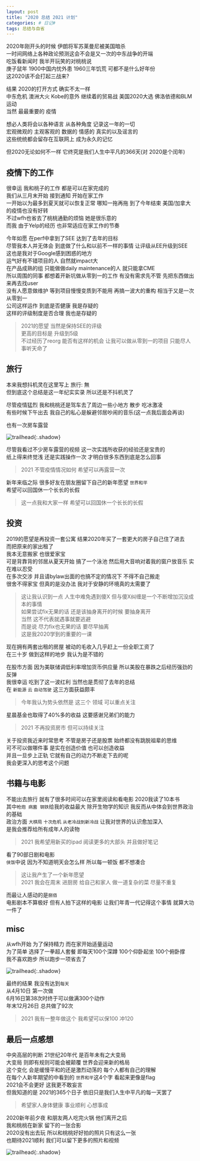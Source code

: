 ```yaml
---
layout: post
title: "2020 总结 2021 计划"
categories: # 日记#
tags: 总结与自省
---
```


2020年刚开头的时候 伊朗将军苏莱曼尼被美国暗杀    
一时间网络上各种政论预测这会不会是又一次的中东战争的开端   
吃饭看新闻时 我半开玩笑的对桃桃说   
庚子鼠年 1900中国内忧外患 1960三年饥荒 可都不是什么好年份   
这2020该不会打起三战来?   

<!--more-->

结果 2020的打开方式 确实不太一样   
中东危机 澳洲大火 Kobe的意外 继续着的贸易战 美国2020大选 佛洛依德和BLM运动   
当然 最最重要的 疫情   

想必人类将会以各种语言 从各种角度 记录这一年的一切   
宏观微观的 主观客观的 数据的 情感的 真实的以及谣言的   
这些统统都会留存在互联网上 成为永久的记忆   

但2020无论如何不一样 它终究是我们人生中平凡的366天(对 2020是个闰年)   

## 疫情下的工作

很幸运 我和桃子的工作 都是可以在家完成的   
我们从三月末开始 接到通知 开始在家工作   
一开始以为最多到夏天就可以恢复正常 哪知一拖再拖 到了今年结束 美国/加拿大的疫情也没有好转   
不过wfh也省去了桃桃通勤的烦恼 她是很乐意的   
而我 由于Yelp的经历 也非常适应在家工作的节奏   

今年如愿 在perf中拿到了SEE 达到了去年的目标   
尽管我本人并无体会 到底做了什么和以前不一样的事情 让评级从EE升级到SEE   
这也是我对于Google感到困惑的地方   
运气好有不错项目的人 自然就impact大   
在产品成熟的组 只能做做daily maintenance的人 就只能拿CME   
所以周围的同事 都想着开新坑做从零到一的工作 有没有需求先不管 先把东西做出来再去找user   
没有人愿意做维护 等到项目慢慢变质到不能用 再搞一波大的重构 相当于又是一次从零到一   
公司这样运作 到底是否健康 我是存疑的   
这样的评级制度是否合理 我也是存疑的   

> 2021的愿望 当然是保持SEE的评级   
> 更高的目标是 升级到5级   
> 不过经历了reorg 能否有这样的机会 让我可以做从零到一的项目 只能尽人事听天命了   

## 旅行

本来我想抖机灵在这里写上 旅行: 無   
但到底这个总结是这一年纪实实录 所以还是不抖机灵了   

尽管疫情猛烈 我和桃桃还是驾车去了周边一些小地方 散步 吃冰激凌   
有些时候下午出去 我自己的私心是躲避邻居吵闹的音乐(这一点我后面会再谈)   

也有一次房车露营   

![trailhead](../../../assets/photo/2020-01-01/untitled-7356.jpg){:.shadow}

尽管我看过不少房车露营的视频 这一次实践所收获的经验还是宝贵的   
纸上得来终觉浅 还是实践操作一次 才明白很多东西到底是怎么回事   

> 2021 不管疫情情况如何 希望可以再露营一次   

新年来临之际 很多好友在朋友圈留下自己的新年愿望 `世界和平`   
希望可以回国休一个长长的长假   

> 这一点我和大家一样 希望可以回国休一个长长的长假   

## 投资

2019的愿望是再投资一套公寓 结果2020年买了一套更大的房子自己住了进去   
而把原来的家出租了   
我本无意搬家 也很爱家宝   
可是背靠背的邻居从夏天开始 搞了一个泳池 然后用大音响对着我的窗户放音乐 实在难以忍受   
在多次交涉 并且请bylaw出面的也搞不定的情况下 不得不自己搬走   
很舍不得家宝 但真的是没办法 我对于安静的环境真的太需要了   

> 这让我认识到一点 人生中难免遇到傻X 但与傻X纠缠是一个不断增加沉没成本的事情   
> 如果尝试fix无果的话 还是该抽身离开的时候 要抽身离开   
> 当然 这不代表就遇事就要逃避   
> 而是说 尽力fix也无果的话 要尽早抽离   
> 这是我2020学到的重要的一课   

现在拥有两套出租的房屋 被动的毛收入几乎赶上一份全职工资了   
在三十岁 做到这样的地步 我认为是不错的   

在股市方面 因为美联储调低利率增加货币供应量 所以美股在暴跌之后经历强劲的反弹   
我很幸运 吃到了这一波红利 当然也是贯彻了去年的总结   
在 `新能源` `云` `自动驾驶` 这三方面获益颇丰    

> 今年我认为势头依然是 这三个 领域 可以重点关注   

星晨基金也取得了40%多的收益 这要感谢兄弟们的能力   

> 2021 不再投资房市 但可以持续关注   

关于投资我近来时常思考 不管是房子还是股票 始终都没有跳脱祖辈的思维   
可不可以做哪件事 是实在创造价值 也可以创造收益   
并且一旦步上正轨 它就有自己的动力不断走下去的呢   
我会更深入的思考这个问题   

## 书籍与电影

不能出去旅行 就有了很多时间可以在家里阅读和看电影
2020我读了10本书   
其中`枪炮 病菌 钢铁`给我的收益最大 除开生物学的知识 我反而从中体会到世界政治的基础   
政治方面 `大棋局` `十次危机` `从老冷战到新冷战` 让我对世界的认识愈加深入   
是我会推荐给所有成年人的读物   

> 2021 我希望用新买的ipad 阅读更多的大部头 并且做好笔记   

看了90部日剧和电影   
`侠饭`中说 因为不知道明天会怎么样 所以每一顿饭 都不想凑合   

> 这让我产生了一个新年愿望   
> 2021 我会在周末 进厨房 给自己和家人 做一道复杂的菜 尽量不重复   

而最让人感动的是`捌佰`   
电影剧本不算极好 但有人拍下这样的电影 让我们年青一代记得这个事情 就算大功一件了   

## misc

从wfh开始 为了保持精力 而在家开始适量运动   
为了简单 选择了一拳超人套餐 即每天100个深蹲 100个仰卧起坐 100个俯卧撑   
我不喜欢跑步 所以跑步一项省去了   

![trailhead](../../../assets/photo/2020-01-01/One-Punch-Man-Workout.jpg){:.shadow}

最终的结果 我没有达到`每天`   
从4月10日 第一次做    
6月16日第38次时终于可以做满300个动作   
年末12月26日 总共做了92次   

> 2021 我有一整年做这个 我希望可以保100 冲120   

## 最后一点感想

中央高层的判断 21世纪20年代 是百年未有之大变局   
大变局 则即有规则可能会被颠覆 世界会迎来新的格局   
这个变化 会是缓慢平和的还是激烈动荡的 每个人都有自己的理解   
在每个人新年期望的中看到的 `世界和平`这4个字 看起来更像是flag   
2021会不会更好 这我更不敢妄言   
但我知道的是 2021的365个日子 依旧只是我们人生中平凡的每一天罢了   

> 希望家人身体健康 事业顺利 心想事成    

2020新年前夕夜 和朋友两人吃完火锅 他们离开之后   
我和桃桃在新家 留下的一张合影   
2020没有出去玩 所以和桃桃好好拍的照片只有这么一张   
也期待2021顺利 我们可以留下更多的照片和视频   

![trailhead](../../../assets/photo/2020-01-01/untitled-7449.jpg){:.shadow}


















